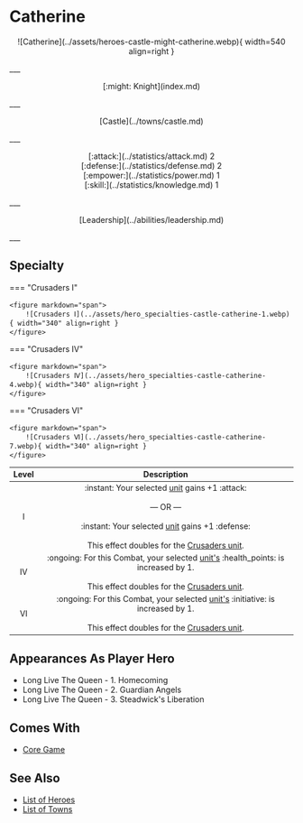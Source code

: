 # Catherine

<p style="text-align: center;" markdown>![Catherine](../assets/heroes-castle-might-catherine.webp){ width=540 align=right }</p>
___
<p style="text-align: center;" markdown>[:might: Knight](index.md)</p>
___
<p style="text-align: center;" markdown>[Castle](../towns/castle.md)</p>
___

<p style="text-align: center;" markdown>[:attack:](../statistics/attack.md)&nbsp;2</br>[:defense:](../statistics/defense.md)&nbsp;2</br>[:empower:](../statistics/power.md)&nbsp;1</br>[:skill:](../statistics/knowledge.md)&nbsp;1</p>
___
<p style="text-align: center;" markdown>[Leadership](../abilities/leadership.md)</p>
___

## Specialty

=== "Crusaders Ⅰ"

    <figure markdown="span">
        ![Crusaders Ⅰ](../assets/hero_specialties-castle-catherine-1.webp){ width="340" align=right }
    </figure>

=== "Crusaders Ⅳ"

    <figure markdown="span">
        ![Crusaders Ⅳ](../assets/hero_specialties-castle-catherine-4.webp){ width="340" align=right }
    </figure>

=== "Crusaders Ⅵ"

    <figure markdown="span">
        ![Crusaders Ⅵ](../assets/hero_specialties-castle-catherine-7.webp){ width="340" align=right }
    </figure>


| Level | Description |
| :---: | :---: |
| Ⅰ | :instant: Your selected [unit](../units/index.md) gains +1 :attack:<br><br>— OR —<br><br>:instant: Your selected [unit](../units/index.md) gains +1 :defense:<br><br>This effect doubles for the [Crusaders unit](../units/crusaders.md). |
| Ⅳ | :ongoing: For this Combat, your selected [unit's](../units/index.md) :health_points: is increased by 1.<br><br>This effect doubles for the [Crusaders unit](../units/crusaders.md). |
| Ⅵ | :ongoing: For this Combat, your selected [unit's](../units/index.md) :initiative: is increased by 1.<br><br>This effect doubles for the [Crusaders unit](../units/crusaders.md). |


## Appearances As Player Hero

- Long Live The Queen - 1. Homecoming
- Long Live The Queen - 2. Guardian Angels
- Long Live The Queen - 3. Steadwick's Liberation


## Comes With

- [Core Game](../content.md)


## See Also

- [List of Heroes](index.md)
- [List of Towns](../towns/index.md)

